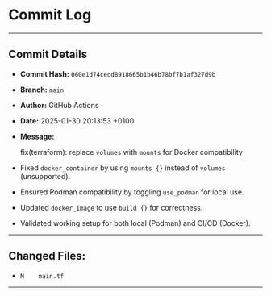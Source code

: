 # Commit Log

---

## Commit Details

- **Commit Hash:**   `060e1d74cedd8918665b1b46b78bf7b1af327d9b`
- **Branch:**        `main`
- **Author:**        GitHub Actions
- **Date:**          2025-01-30 20:13:53 +0100
- **Message:**

  fix(terraform): replace `volumes` with `mounts` for Docker compatibility

- Fixed `docker_container` by using `mounts {}` instead of `volumes` (unsupported).
- Ensured Podman compatibility by toggling `use_podman` for local use.
- Updated `docker_image` to use `build {}` for correctness.
- Validated working setup for both local (Podman) and CI/CD (Docker).

---

## Changed Files:

- `M	main.tf`

---
